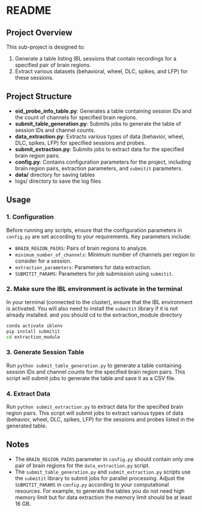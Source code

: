# README

## Project Overview

This sub-project is designed to:

1.  Generate a table listing IBL sessions that contain recordings for a specified pair of brain regions.
2.  Extract various datasets (behavioral, wheel, DLC, spikes, and LFP) for these sessions.

## Project Structure

-   **eid_probe_info_table.py**: Generates a table containing session IDs and the count of channels for specified brain regions.
-   **submit_table_generation.py**: Submits jobs to generate the table of session IDs and channel counts.
-   **data_extraction.py**: Extracts various types of data (behavior, wheel, DLC, spikes, LFP) for specified sessions and probes.
-   **submit_extraction.py**: Submits jobs to extract data for the specified brain region pairs.
-   **config.py**: Contains configuration parameters for the project, including brain region pairs, extraction parameters, and `submitit` parameters.
-   **data/** directory for saving tables
-   logs/ directory to save the log files

## Usage

### 1. Configuration

Before running any scripts, ensure that the configuration parameters in `config.py` are set according to your requirements. Key parameters include:

-   `BRAIN_REGION_PAIRS`: Pairs of brain regions to analyze.
-   `minimum_number_of_channels`: Minimum number of channels per region to consider for a session.
-   `extraction_parameters`: Parameters for data extraction.
-   `SUBMITIT_PARAMS`: Parameters for job submission using `submitit`.

### 2. Make sure the IBL environment is activate in the terminal

In your terminal (connected to the cluster), ensure that the IBL environment is activated. You will also need to install the `submitit` library if it is not already installed. and you should cd to the extraction_module directory

``` bash
conda activate iblenv
pip install submitit
cd extraction_module
```

### 3. Generate Session Table

Run `python submit_table_generation.py` to generate a table containing session IDs and channel counts for the specified brain region pairs. This script will submit jobs to generate the table and save it as a CSV file.

### 4. Extract Data

Run `python submit_extraction.py` to extract data for the specified brain region pairs. This script will submit jobs to extract various types of data (behavior, wheel, DLC, spikes, LFP) for the sessions and probes listed in the generated table.

## Notes

-   The `BRAIN_REGION_PAIRS` parameter in `config.py` should contain only one pair of brain regions for the `data_extraction.py` script.
-   The `submit_table_generation.py` and `submit_extraction.py` scripts use the `submitit` library to submit jobs for parallel processing. Adjust the `SUBMITIT_PARAMS` in `config.py` according to your computational resources. For example, to generate the tables you do not need high memory limit but for data extraction the memory limit should be at least 16 GB.

##